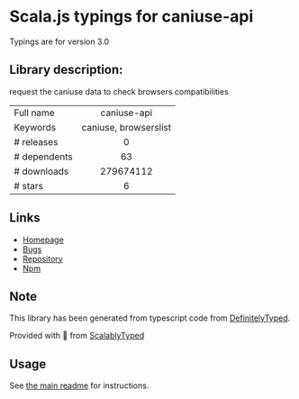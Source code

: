 
# Scala.js typings for caniuse-api

Typings are for version 3.0

## Library description:
request the caniuse data to check browsers compatibilities

|                    |                 |
| ------------------ | :-------------: |
| Full name          | caniuse-api |
| Keywords           | caniuse, browserslist |
| # releases         | 0 |
| # dependents       | 63 |
| # downloads        | 279674112 |
| # stars            | 6 |

## Links
- [Homepage](https://github.com/nyalab/caniuse-api#readme)
- [Bugs](https://github.com/nyalab/caniuse-api/issues)
- [Repository](https://github.com/nyalab/caniuse-api)
- [Npm](https://www.npmjs.com/package/caniuse-api)
    


## Note
This library has been generated from typescript code from [DefinitelyTyped](https://definitelytyped.org).

Provided with :purple_heart: from [ScalablyTyped](https://github.com/oyvindberg/ScalablyTyped)

## Usage
See [the main readme](../../readme.md) for instructions.


